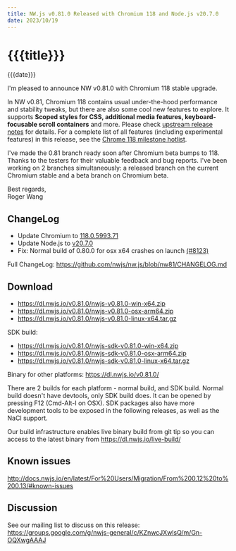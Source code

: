 ```yaml
---
title: NW.js v0.81.0 Released with Chromium 118 and Node.js v20.7.0
date: 2023/10/19
---
```

# {{{title}}}
{{{date}}}

I'm pleased to announce NW v0.81.0 with Chromium 118 stable upgrade.

In NW v0.81, Chromium 118 contains usual under-the-hood performance and stability tweaks, but there are also some cool new features to explore. It supports **Scoped styles for CSS, additional media features, keyboard-focusable scroll containers** and more. Please check [upstream release notes](https://developer.chrome.com/blog/chrome-118-beta/) for details. For a complete list of all features (including experimental features) in this release, see the [Chrome 118 milestone hotlist](https://www.chromestatus.com/features#milestone=118).

I've made the 0.81 branch ready soon after Chromium beta bumps to 118. Thanks to the testers for their valuable feedback and bug reports. I've been working on 2 branches simultaneously: a released branch on the current Chromium stable and a beta branch on Chromium beta.

Best regards,  
Roger Wang

## ChangeLog

- Update Chromium to [118.0.5993.71](https://chromereleases.googleblog.com/2023/10/stable-channel-update-for-desktop_10.html)
- Update Node.js to [v20.7.0](https://nodejs.org/en/blog/release/v20.7.0)
- Fix: Normal build of 0.80.0 for osx x64 crashes on launch [(#8123)](https://github.com/nwjs/nw.js/issues/8123)

Full ChangeLog: https://github.com/nwjs/nw.js/blob/nw81/CHANGELOG.md

## Download 

* https://dl.nwjs.io/v0.81.0/nwjs-v0.81.0-win-x64.zip 
* https://dl.nwjs.io/v0.81.0/nwjs-v0.81.0-osx-arm64.zip 
* https://dl.nwjs.io/v0.81.0/nwjs-v0.81.0-linux-x64.tar.gz 

SDK build: 
* https://dl.nwjs.io/v0.81.0/nwjs-sdk-v0.81.0-win-x64.zip 
* https://dl.nwjs.io/v0.81.0/nwjs-sdk-v0.81.0-osx-arm64.zip 
* https://dl.nwjs.io/v0.81.0/nwjs-sdk-v0.81.0-linux-x64.tar.gz 

Binary for other platforms: https://dl.nwjs.io/v0.81.0/ 

There are 2 builds for each platform - normal build, and SDK build. Normal build doesn't have devtools, only SDK build does. lt can be opened by pressing F12 (Cmd-Alt-I on OSX). SDK packages also have more development tools to be exposed in the following releases, as well as the NaCl support.

Our build infrastructure enables live binary build from git tip so you can access to the latest binary from https://dl.nwjs.io/live-build/ 

## Known issues 

http://docs.nwjs.io/en/latest/For%20Users/Migration/From%200.12%20to%200.13/#known-issues

## Discussion

See our mailing list to discuss on this release: https://groups.google.com/g/nwjs-general/c/KZnwcJXwlsQ/m/Gn-OQXwgAAAJ
